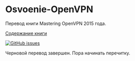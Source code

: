 # Osvoenie-OpenVPN

Перевод книги Mastering OpenVPN 2015 года.

[Содержание книги](SUMMARY.md)

[![GitHub issues](https://img.shields.io/github/issues/translaster/Osvoenie-OpenVPN)](https://github.com/translaster/Osvoenie-OpenVPN/issues)

Черновой перевод завершен. Пора начинать перечитку.
